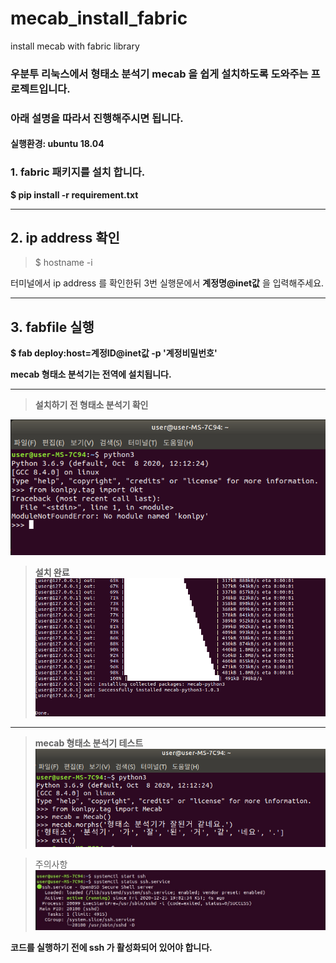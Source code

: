 # mecab_install_fabric
install mecab with fabric library

### 우분투 리눅스에서 형태소 분석기 mecab 을 쉽게 설치하도록 도와주는 프로젝트입니다.
### 아래 설명을 따라서 진행해주시면 됩니다.
#### **실행환경: ubuntu 18.04**

### 1. fabric 패키지를 설치 합니다.

**$ pip install -r requirement.txt** 

___  

## 2. ip address 확인 

> $ hostname -i

터미널에서 ip address 를 확인한뒤 3번 실행문에서 **계정명@inet값** 을 입력해주세요.

___  

## 3. fabfile 실행

**$ fab deploy:host=계정ID@inet값 -p '계정비밀번호'**

**mecab 형태소 분석기는 전역에 설치됩니다.**

___  

>**설치하기 전 형태소 분석기 확인**   

![설치하기 전](https://github.com/JangDaehyuk/mecab_install_fabric/blob/main/image/mecab_0_before_install.png)



>**설치 완료**    
![설치 완료](https://github.com/JangDaehyuk/mecab_install_fabric/blob/main/image/mecab_installed.png)

___  

>**mecab 형태소 분석기 테스트**    
![mecab 테스트](https://github.com/JangDaehyuk/mecab_install_fabric/blob/main/image/install_test_1.png)

> 주의사항   
![ssh_동작_active](https://github.com/JangDaehyuk/mecab_install_fabric/blob/main/image/ssh_%EC%9E%91%EB%8F%99%ED%99%95%EC%9D%B8_2.jpg)

**코드를 실행하기 전에 ssh 가 활성화되어 있어야 합니다.** 

